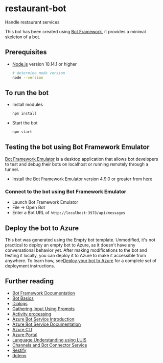 # restaurant-bot

Handle restaurant services

This bot has been created using [Bot Framework](https://dev.botframework.com), it provides a minimal skeleton of a bot.


## Prerequisites

- [Node.js](https://nodejs.org) version 10.14.1 or higher

    ```bash
    # determine node version
    node --version
    ```

## To run the bot

- Install modules

    ```bash
    npm install
    ```

- Start the bot

    ```bash
    npm start
    ```

## Testing the bot using Bot Framework Emulator

[Bot Framework Emulator](https://github.com/microsoft/botframework-emulator) is a desktop application that allows bot developers to test and debug their bots on localhost or running remotely through a tunnel.

- Install the Bot Framework Emulator version 4.9.0 or greater from [here](https://github.com/Microsoft/BotFramework-Emulator/releases)

### Connect to the bot using Bot Framework Emulator

- Launch Bot Framework Emulator
- File -> Open Bot
- Enter a Bot URL of `http://localhost:3978/api/messages`

## Deploy the bot to Azure

This bot was generated using the Empty bot template.  Unmodified, it's not practical to deploy an empty bot to Azure, as it doesn't have any conversational behavior yet.
After making modifications to the bot and testing it locally, you can deploy it to Azure to make it accessible from anywhere.
To learn how, see[Deploy your bot to Azure](https://aka.ms/azuredeployment) for a complete set of deployment instructions.

## Further reading

- [Bot Framework Documentation](https://docs.botframework.com)
- [Bot Basics](https://docs.microsoft.com/azure/bot-service/bot-builder-basics?view=azure-bot-service-4.0)
- [Dialogs](https://docs.microsoft.com/en-us/azure/bot-service/bot-builder-concept-dialog?view=azure-bot-service-4.0)
- [Gathering Input Using Prompts](https://docs.microsoft.com/en-us/azure/bot-service/bot-builder-prompts?view=azure-bot-service-4.0)
- [Activity processing](https://docs.microsoft.com/en-us/azure/bot-service/bot-builder-concept-activity-processing?view=azure-bot-service-4.0)
- [Azure Bot Service Introduction](https://docs.microsoft.com/azure/bot-service/bot-service-overview-introduction?view=azure-bot-service-4.0)
- [Azure Bot Service Documentation](https://docs.microsoft.com/azure/bot-service/?view=azure-bot-service-4.0)
- [Azure CLI](https://docs.microsoft.com/cli/azure/?view=azure-cli-latest)
- [Azure Portal](https://portal.azure.com)
- [Language Understanding using LUIS](https://docs.microsoft.com/en-us/azure/cognitive-services/luis/)
- [Channels and Bot Connector Service](https://docs.microsoft.com/en-us/azure/bot-service/bot-concepts?view=azure-bot-service-4.0)
- [Restify](https://www.npmjs.com/package/restify)
- [dotenv](https://www.npmjs.com/package/dotenv)
